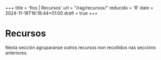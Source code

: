 +++
title = 'fíos | Recursos'
url = "/rag/recursos/"
reducido = 'R'
date = 2024-11-18T18:18:44+01:00
draft = true
+++

# Recursos

Nesta sección agruparanse outros recursos non recollidos nas seccións anteriores.